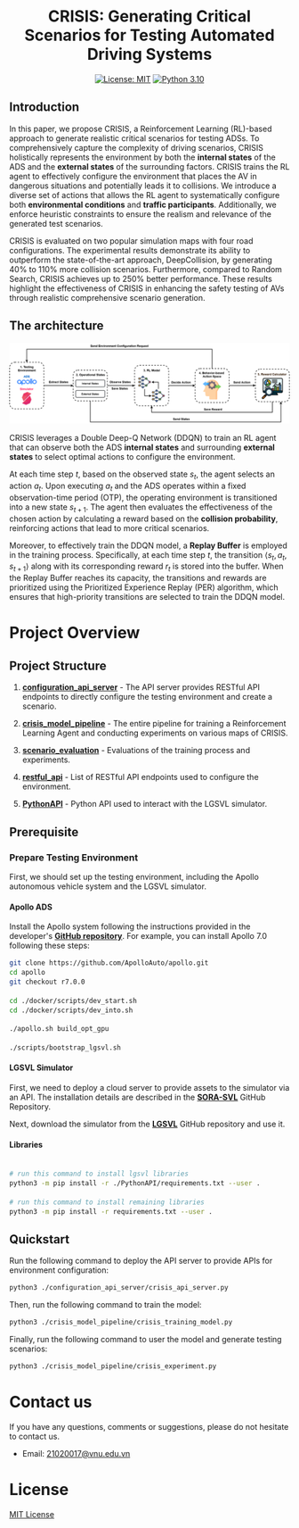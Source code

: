 
<div align="center">

# CRISIS: Generating Critical Scenarios for Testing Automated Driving Systems
[![License: MIT](https://img.shields.io/badge/License-MIT-green.svg)](https://opensource.org/licenses/MIT) [![Python 3.10](https://img.shields.io/badge/python-3.10+-blue.svg)](https://www.python.org/downloads/release/python-31012/) 
</div>

## Introduction

In this paper, we propose CRISIS, a Reinforcement Learning (RL)-based approach to generate realistic critical scenarios for testing ADSs.
To comprehensively capture the complexity of driving scenarios, CRISIS holistically represents the environment by both the **internal states** of the ADS and the **external states** of the surrounding factors. 
CRISIS trains the RL agent to effectively configure the environment that places the AV in dangerous situations and potentially leads it to collisions. 
We introduce a diverse set of actions that allows the RL agent to systematically configure both **environmental conditions** and **traffic participants**.
Additionally, we enforce heuristic constraints to ensure the realism and relevance of the generated test scenarios.

CRISIS is evaluated on two popular simulation maps with four road configurations. The experimental results demonstrate its ability to outperform the state-of-the-art approach, DeepCollision, by generating 40\% to 110\% more collision scenarios. Furthermore, compared to Random Search, CRISIS achieves up to 250\% better performance. These results highlight the effectiveness of CRISIS in enhancing the safety testing of AVs through realistic comprehensive scenario generation.

## The architecture
![](figs/CRISIS-architecture.png)

CRISIS leverages a Double Deep-Q Network (DDQN) to train an RL agent that can observe both the ADS **internal states** and surrounding **external states** to select optimal actions to configure the environment. 

At each time step $t$, based on the observed state $s_t$, the agent selects an action $a_t$. Upon executing $a_t$ and the ADS operates within a fixed observation-time period (OTP), the operating environment is transitioned into a new state $s_{t+1}$. The agent then evaluates the effectiveness of the chosen action by calculating a reward based on the **collision probability**, reinforcing actions that lead to more critical scenarios. 

Moreover, to effectively train the DDQN model, a **Replay Buffer** is employed in the training process. Specifically, at each time step $t$, the transition  $\langle s_t, a_t, s_{t+1} \rangle$ along with its corresponding reward $r_t$ is stored into the buffer. When the Replay Buffer reaches its capacity, the transitions and rewards are prioritized using the Prioritized Experience Replay (PER) algorithm, which ensures that high-priority transitions are selected to train the DDQN model.


# Project Overview

## Project Structure

1. **[configuration_api_server](https://github.com/trunghieu1109/MoViTe/tree/reconstruct_project/configuration_api_server)** - The API server provides RESTful API endpoints to directly configure the testing environment and create a scenario.

2. **[crisis_model_pipeline](https://github.com/trunghieu1109/MoViTe/tree/reconstruct_project/crisis_model_pipeline)** - The entire pipeline for training a Reinforcement Learning Agent and conducting experiments on various maps of CRISIS.

3. **[scenario_evaluation](https://github.com/trunghieu1109/MoViTe/tree/reconstruct_project/scenarios_evaluation)** - Evaluations of the training process and experiments.

4. **[restful_api](https://github.com/trunghieu1109/MoViTe/tree/reconstruct_project/restful_api)** - List of RESTful API endpoints used to configure the environment.

5. **[PythonAPI](https://github.com/trunghieu1109/MoViTe/tree/reconstruct_project/PythonAPI)** - Python API used to interact with the LGSVL simulator. 

## Prerequisite

### Prepare Testing Environment
First, we should set up the testing environment, including the Apollo autonomous vehicle system and the LGSVL simulator.

#### Apollo ADS

Install the Apollo system following the instructions provided in the developer's **[GitHub repository](https://github.com/ApolloAuto/apollo)**. For example, you can install Apollo 7.0 following these steps:

```bash
git clone https://github.com/ApolloAuto/apollo.git
cd apollo
git checkout r7.0.0

cd ./docker/scripts/dev_start.sh 
cd ./docker/scripts/dev_into.sh

./apollo.sh build_opt_gpu

./scripts/bootstrap_lgsvl.sh
```

#### LGSVL Simulator

First, we need to deploy a cloud server to provide assets to the simulator via an API. The installation details are described in the **[SORA-SVL](https://github.com/YuqiHuai/SORA-SVL)** GitHub Repository.

Next, download the simulator from the **[LGSVL](https://github.com/lgsvl/simulator/releases/tag/2021.3)** GitHub repository and use it.

#### Libraries


```bash

# run this command to install lgsvl libraries
python3 -m pip install -r ./PythonAPI/requirements.txt --user .

# run this command to install remaining libraries
python3 -m pip install -r requirements.txt --user .
```

## Quickstart

Run the following command to deploy the API server to provide APIs for environment configuration:

```bash
python3 ./configuration_api_server/crisis_api_server.py
```

Then, run the following command to train the model:

```bash
python3 ./crisis_model_pipeline/crisis_training_model.py
```

Finally, run the following command to user the model and generate testing scenarios:

```bash
python3 ./crisis_model_pipeline/crisis_experiment.py
```

# Contact us
If you have any questions, comments or suggestions, please do not hesitate to contact us.
- Email: 21020017@vnu.edu.vn

# License
[MIT License](LICENSE)